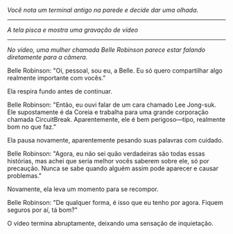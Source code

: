 _Você nota um terminal antigo na parede e decide dar uma olhada._

---

_A tela pisca e mostra uma gravação de vídeo_

---

_No vídeo, uma mulher chamada Belle Robinson parece estar falando diretamente para a câmera._

Belle Robinson: "Oi, pessoal, sou eu, a Belle. Eu só quero compartilhar algo realmente importante com vocês."

Ela respira fundo antes de continuar.

Belle Robinson: "Então, eu ouvi falar de um cara chamado Lee Jong-suk. Ele supostamente é da Coreia e trabalha para uma grande corporação chamada CircuitBreak. Aparentemente, ele é bem perigoso—tipo, realmente bom no que faz."

Ela pausa novamente, aparentemente pesando suas palavras com cuidado.

Belle Robinson: "Agora, eu não sei quão verdadeiras são todas essas histórias, mas achei que seria melhor vocês saberem sobre ele, só por precaução. Nunca se sabe quando alguém assim pode aparecer e causar problemas."

Novamente, ela leva um momento para se recompor.

Belle Robinson: "De qualquer forma, é isso que eu tenho por agora. Fiquem seguros por aí, tá bom?"

O vídeo termina abruptamente, deixando uma sensação de inquietação.
